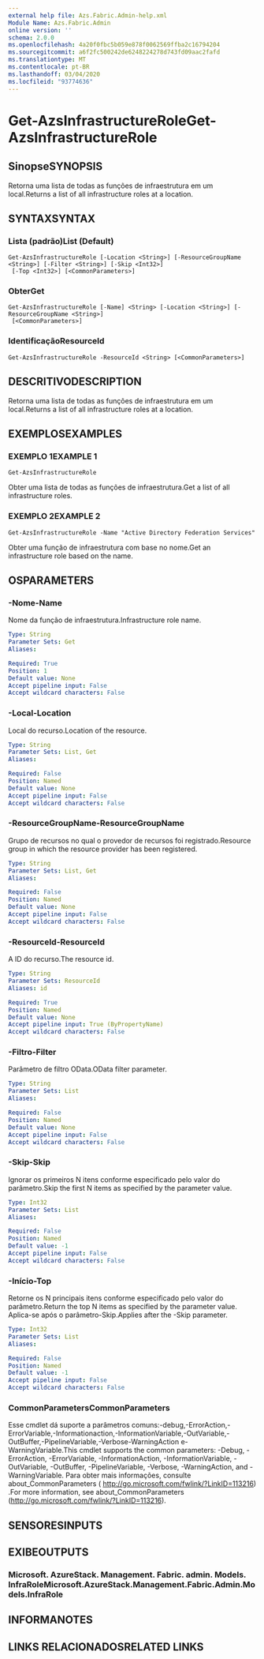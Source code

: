 ```yaml
---
external help file: Azs.Fabric.Admin-help.xml
Module Name: Azs.Fabric.Admin
online version: ''
schema: 2.0.0
ms.openlocfilehash: 4a20f0fbc5b059e878f0062569ffba2c16794204
ms.sourcegitcommit: a6f2fc500242de6248224278d743fd09aac2fafd
ms.translationtype: MT
ms.contentlocale: pt-BR
ms.lasthandoff: 03/04/2020
ms.locfileid: "93774636"
---
```

# <span data-ttu-id="3fbdb-101">Get-AzsInfrastructureRole</span><span class="sxs-lookup"><span data-stu-id="3fbdb-101">Get-AzsInfrastructureRole</span></span>

## <span data-ttu-id="3fbdb-102">Sinopse</span><span class="sxs-lookup"><span data-stu-id="3fbdb-102">SYNOPSIS</span></span>
<span data-ttu-id="3fbdb-103">Retorna uma lista de todas as funções de infraestrutura em um local.</span><span class="sxs-lookup"><span data-stu-id="3fbdb-103">Returns a list of all infrastructure roles at a location.</span></span>

## <span data-ttu-id="3fbdb-104">SYNTAX</span><span class="sxs-lookup"><span data-stu-id="3fbdb-104">SYNTAX</span></span>

### <span data-ttu-id="3fbdb-105">Lista (padrão)</span><span class="sxs-lookup"><span data-stu-id="3fbdb-105">List (Default)</span></span>
```
Get-AzsInfrastructureRole [-Location <String>] [-ResourceGroupName <String>] [-Filter <String>] [-Skip <Int32>]
 [-Top <Int32>] [<CommonParameters>]
```

### <span data-ttu-id="3fbdb-106">Obter</span><span class="sxs-lookup"><span data-stu-id="3fbdb-106">Get</span></span>
```
Get-AzsInfrastructureRole [-Name] <String> [-Location <String>] [-ResourceGroupName <String>]
 [<CommonParameters>]
```

### <span data-ttu-id="3fbdb-107">Identificação</span><span class="sxs-lookup"><span data-stu-id="3fbdb-107">ResourceId</span></span>
```
Get-AzsInfrastructureRole -ResourceId <String> [<CommonParameters>]
```

## <span data-ttu-id="3fbdb-108">DESCRITIVO</span><span class="sxs-lookup"><span data-stu-id="3fbdb-108">DESCRIPTION</span></span>
<span data-ttu-id="3fbdb-109">Retorna uma lista de todas as funções de infraestrutura em um local.</span><span class="sxs-lookup"><span data-stu-id="3fbdb-109">Returns a list of all infrastructure roles at a location.</span></span>

## <span data-ttu-id="3fbdb-110">EXEMPLOS</span><span class="sxs-lookup"><span data-stu-id="3fbdb-110">EXAMPLES</span></span>

### <span data-ttu-id="3fbdb-111">EXEMPLO 1</span><span class="sxs-lookup"><span data-stu-id="3fbdb-111">EXAMPLE 1</span></span>
```
Get-AzsInfrastructureRole
```

<span data-ttu-id="3fbdb-112">Obter uma lista de todas as funções de infraestrutura.</span><span class="sxs-lookup"><span data-stu-id="3fbdb-112">Get a list of all infrastructure roles.</span></span>

### <span data-ttu-id="3fbdb-113">EXEMPLO 2</span><span class="sxs-lookup"><span data-stu-id="3fbdb-113">EXAMPLE 2</span></span>
```
Get-AzsInfrastructureRole -Name "Active Directory Federation Services"
```

<span data-ttu-id="3fbdb-114">Obter uma função de infraestrutura com base no nome.</span><span class="sxs-lookup"><span data-stu-id="3fbdb-114">Get an infrastructure role based on the name.</span></span>

## <span data-ttu-id="3fbdb-115">OS</span><span class="sxs-lookup"><span data-stu-id="3fbdb-115">PARAMETERS</span></span>

### <span data-ttu-id="3fbdb-116">-Nome</span><span class="sxs-lookup"><span data-stu-id="3fbdb-116">-Name</span></span>
<span data-ttu-id="3fbdb-117">Nome da função de infraestrutura.</span><span class="sxs-lookup"><span data-stu-id="3fbdb-117">Infrastructure role name.</span></span>

```yaml
Type: String
Parameter Sets: Get
Aliases:

Required: True
Position: 1
Default value: None
Accept pipeline input: False
Accept wildcard characters: False
```

### <span data-ttu-id="3fbdb-118">-Local</span><span class="sxs-lookup"><span data-stu-id="3fbdb-118">-Location</span></span>
<span data-ttu-id="3fbdb-119">Local do recurso.</span><span class="sxs-lookup"><span data-stu-id="3fbdb-119">Location of the resource.</span></span>

```yaml
Type: String
Parameter Sets: List, Get
Aliases:

Required: False
Position: Named
Default value: None
Accept pipeline input: False
Accept wildcard characters: False
```

### <span data-ttu-id="3fbdb-120">-ResourceGroupName</span><span class="sxs-lookup"><span data-stu-id="3fbdb-120">-ResourceGroupName</span></span>
<span data-ttu-id="3fbdb-121">Grupo de recursos no qual o provedor de recursos foi registrado.</span><span class="sxs-lookup"><span data-stu-id="3fbdb-121">Resource group in which the resource provider has been registered.</span></span>

```yaml
Type: String
Parameter Sets: List, Get
Aliases:

Required: False
Position: Named
Default value: None
Accept pipeline input: False
Accept wildcard characters: False
```

### <span data-ttu-id="3fbdb-122">-ResourceId</span><span class="sxs-lookup"><span data-stu-id="3fbdb-122">-ResourceId</span></span>
<span data-ttu-id="3fbdb-123">A ID do recurso.</span><span class="sxs-lookup"><span data-stu-id="3fbdb-123">The resource id.</span></span>

```yaml
Type: String
Parameter Sets: ResourceId
Aliases: id

Required: True
Position: Named
Default value: None
Accept pipeline input: True (ByPropertyName)
Accept wildcard characters: False
```

### <span data-ttu-id="3fbdb-124">-Filtro</span><span class="sxs-lookup"><span data-stu-id="3fbdb-124">-Filter</span></span>
<span data-ttu-id="3fbdb-125">Parâmetro de filtro OData.</span><span class="sxs-lookup"><span data-stu-id="3fbdb-125">OData filter parameter.</span></span>

```yaml
Type: String
Parameter Sets: List
Aliases:

Required: False
Position: Named
Default value: None
Accept pipeline input: False
Accept wildcard characters: False
```

### <span data-ttu-id="3fbdb-126">-Skip</span><span class="sxs-lookup"><span data-stu-id="3fbdb-126">-Skip</span></span>
<span data-ttu-id="3fbdb-127">Ignorar os primeiros N itens conforme especificado pelo valor do parâmetro.</span><span class="sxs-lookup"><span data-stu-id="3fbdb-127">Skip the first N items as specified by the parameter value.</span></span>

```yaml
Type: Int32
Parameter Sets: List
Aliases:

Required: False
Position: Named
Default value: -1
Accept pipeline input: False
Accept wildcard characters: False
```

### <span data-ttu-id="3fbdb-128">-Início</span><span class="sxs-lookup"><span data-stu-id="3fbdb-128">-Top</span></span>
<span data-ttu-id="3fbdb-129">Retorne os N principais itens conforme especificado pelo valor do parâmetro.</span><span class="sxs-lookup"><span data-stu-id="3fbdb-129">Return the top N items as specified by the parameter value.</span></span>
<span data-ttu-id="3fbdb-130">Aplica-se após o parâmetro-Skip.</span><span class="sxs-lookup"><span data-stu-id="3fbdb-130">Applies after the -Skip parameter.</span></span>

```yaml
Type: Int32
Parameter Sets: List
Aliases:

Required: False
Position: Named
Default value: -1
Accept pipeline input: False
Accept wildcard characters: False
```

### <span data-ttu-id="3fbdb-131">CommonParameters</span><span class="sxs-lookup"><span data-stu-id="3fbdb-131">CommonParameters</span></span>
<span data-ttu-id="3fbdb-132">Esse cmdlet dá suporte a parâmetros comuns:-debug,-ErrorAction,-ErrorVariable,-Informationaction,-InformationVariable,-OutVariable,-OutBuffer,-PipelineVariable,-Verbose-WarningAction e-WarningVariable.</span><span class="sxs-lookup"><span data-stu-id="3fbdb-132">This cmdlet supports the common parameters: -Debug, -ErrorAction, -ErrorVariable, -InformationAction, -InformationVariable, -OutVariable, -OutBuffer, -PipelineVariable, -Verbose, -WarningAction, and -WarningVariable.</span></span> <span data-ttu-id="3fbdb-133">Para obter mais informações, consulte about_CommonParameters ( http://go.microsoft.com/fwlink/?LinkID=113216) .</span><span class="sxs-lookup"><span data-stu-id="3fbdb-133">For more information, see about_CommonParameters (http://go.microsoft.com/fwlink/?LinkID=113216).</span></span>

## <span data-ttu-id="3fbdb-134">SENSORES</span><span class="sxs-lookup"><span data-stu-id="3fbdb-134">INPUTS</span></span>

## <span data-ttu-id="3fbdb-135">EXIBE</span><span class="sxs-lookup"><span data-stu-id="3fbdb-135">OUTPUTS</span></span>

### <span data-ttu-id="3fbdb-136">Microsoft. AzureStack. Management. Fabric. admin. Models. InfraRole</span><span class="sxs-lookup"><span data-stu-id="3fbdb-136">Microsoft.AzureStack.Management.Fabric.Admin.Models.InfraRole</span></span>

## <span data-ttu-id="3fbdb-137">INFORMA</span><span class="sxs-lookup"><span data-stu-id="3fbdb-137">NOTES</span></span>

## <span data-ttu-id="3fbdb-138">LINKS RELACIONADOS</span><span class="sxs-lookup"><span data-stu-id="3fbdb-138">RELATED LINKS</span></span>
